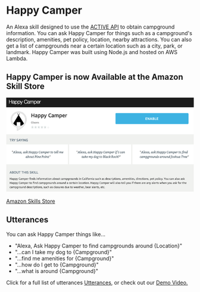 # Happy Camper
 An Alexa skill designed to use the [ACTIVE API](http://developer.active.com/) to obtain campground information. You can ask Happy Camper for things such as a campground's description, amenities, pet policy, location, nearby attractions. You can also get a list of campgrounds near a certain location such as a city, park, or landmark. Happy Camper was built using Node.js and hosted on AWS Lambda.
 
## Happy Camper is now Available at the Amazon Skill Store
![alt text](https://github.com/kennetholson/Happy-Camper/blob/master/img/Screen%20Shot%202017-04-22%20at%2012.07.38%20PM.png "Skill Store Screenshot")

[Amazon Skills Store](http://alexa.amazon.com/spa/index.html#skills/dp/B06XZVMS3X/?ref=skill_dsk_skb_sr_0)

## Utterances
 You can ask Happy Camper things like...
  * "Alexa, Ask Happy Camper to find campgrounds around {Location}"
  * "...can I take my dog to {Campground}"
  * "...find me amenities for {Campground}"
  * "...how do I get to {Campground}"
  * "...what is around {Campground}"
  
Click for a full list of utterances [Utterances](https://github.com/kennetholson/Happy-Camper/blob/master/speechAssets/Utterances.txt),
or check out our [Demo Video.](https://www.youtube.com/watch?v=Z4alyLteamU)


